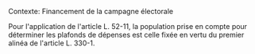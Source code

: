 Contexte: Financement de la campagne électorale

Pour l'application de l'article L. 52-11, la population prise en compte pour déterminer les plafonds de dépenses est celle fixée en vertu du premier alinéa de l'article L. 330-1.
